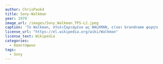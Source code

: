 ```yaml
---
author: ChrisPaok4
title: Sony-Walkman
year: 1979
image_url: /images/Sony_Walkman_TPS-L2.jpeg
caption: 'Το Walkman, στυλιζαρισμένο ως WALKMAN, είναι brandname φορητών συσκευών αναπαραγωγής ήχου που κατασκευάζεται και διατίθεται στην αγορά από τη Sony από το 1979. Ξεκίνησε ως φορητό κασετόφωνο. Η επιτυχία κατέστησε τον όρο "walkman" ανεπίσημα συνώνυμο οποιασδήποτε συσκευής φορητής αναπαραγωγής ήχου. Μέχρι το 2010, όταν σταμάτησε η παραγωγή, η Sony είχε κατασκευάσει περίπου 200 εκατομμύρια Walkman βασισμένα σε κασέτες. Ο όρος Walkman χρησιμοποιήθηκε ευρύτερα για να καλύψει τις περισσότερες φορητές συσκευές ήχου της Sony, συμπεριλαμβανομένων των συσκευών αναπαραγωγής DAT, συσκευών αναπαραγωγής/εγγραφής MiniDisc, συσκευών αναπαραγωγής CD (αρχικά Discman που μετονομάστηκε στη συνέχεια σε CD Walkman), ραδιόφωνα τρανζίστορ, κινητά τηλέφωνα και ψηφιακές συσκευές αναπαραγωγής ήχου/μέσων. Το 2022 η σειρά Walkman αποτελείται αποκλειστικά από ψηφιακές συσκευές αναπαραγωγής.'
license_url: "https://el.wikipedia.org/wiki/Walkman"
license_text: Wikipedia
categories:
  - Κασετόφωνο
tags:
  - Sony 
---
```

